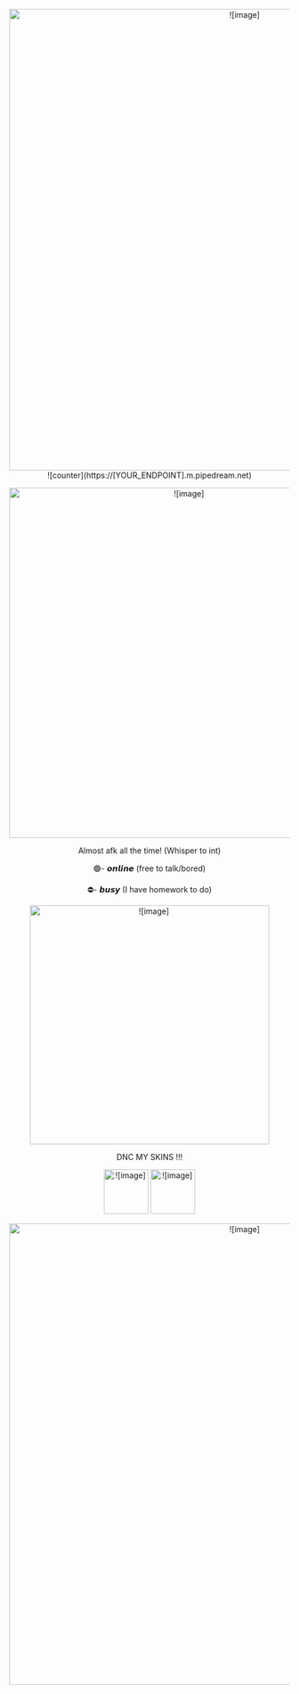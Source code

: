  <p align="center"> <img width="830" src="https://files.catbox.moe/kkl53j.png" alt = ![image]>
  ![counter](https://[YOUR_ENDPOINT].m.pipedream.net)
 <p align="center"> <img width="630" src="https://github.com/user-attachments/assets/655d65bc-7030-44c3-9b8a-01e8a48b7dfc" alt = ![image]>
</p>  
<p align="center">Almost afk all the time! (Whisper to int)
<p align="center">🟢- 𝙤𝙣𝙡𝙞𝙣𝙚 (free to talk/bored)
<p align="center">⛔- 𝙗𝙪𝙨𝙮 (I have homework to do)
<p align="center">
  <img width="430" src="https://files.catbox.moe/2bzd4m.gif" alt = ![image]>
</p>
<p align="center"> DNC MY SKINS !!!
<p align="center"> <img width="80" src="https://files.catbox.moe/1dkrdl.gif" alt = ![image]> <img width="80" src="https://files.catbox.moe/c64e5t.gifv" alt = ![image]>
<p align="center"> <img width="830" src="https://files.catbox.moe/n79ve8.png" alt = ![image]>
